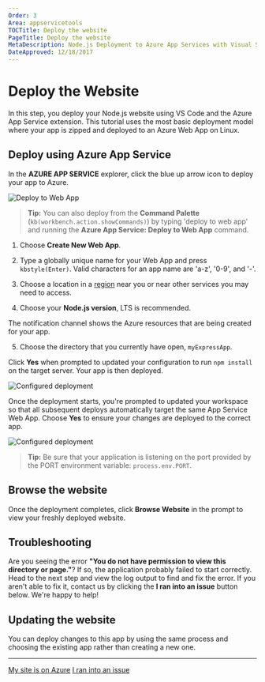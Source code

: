 ```yaml
---
Order: 3
Area: appservicetools
TOCTitle: Deploy the website
PageTitle: Deploy the website
MetaDescription: Node.js Deployment to Azure App Services with Visual Studio Code
DateApproved: 12/18/2017
---
```

# Deploy the Website

In this step, you deploy your Node.js website using VS Code and the Azure App Service extension. This tutorial uses the most basic deployment model where your app is zipped and deployed to an Azure Web App on Linux.

## Deploy using Azure App Service

In the **AZURE APP SERVICE** explorer, click the blue up arrow icon to deploy your app to Azure.

![Deploy to Web App](/images/app-service-extension/deploy.png)

> **Tip:** You can also deploy from the **Command Palette** (`kb(workbench.action.showCommands)`) by typing 'deploy to web app' and running the **Azure App Service: Deploy to Web App** command.

1. Choose **Create New Web App**.

2. Type a globally unique name for your Web App and press `kbstyle(Enter)`. Valid characters for an app name are 'a-z', '0-9', and '-'.

3. Choose a location in a [region](https://azure.microsoft.com/en-us/regions/) near you or near other services you may need to access.

4. Choose your **Node.js version**, LTS is recommended.

  The notification channel shows the Azure resources that are being created for your app.

5. Choose the directory that you currently have open, `myExpressApp`.

  Click **Yes** when prompted to updated your configuration to run `npm install` on the target server. Your app is then deployed.

  ![Configured deployment](/images/app-service-extension/server-build.png)

Once the deployment starts, you're prompted to updated your workspace so that all subsequent deploys automatically target the same App Service Web App. Choose **Yes** to ensure your changes are deployed to the correct app.

![Configured deployment](/images/app-service-extension/save-configuration.png)

> **Tip:** Be sure that your application is listening on the port provided by the PORT environment variable: `process.env.PORT`.

## Browse the website

Once the deployment completes, click **Browse Website** in the prompt to view your freshly deployed website.

## Troubleshooting

Are you seeing the error **"You do not have permission to view this directory or page."**? If so, the application probably failed to start correctly. Head to the next step and view the log output to find and fix the error. If you aren't able to fix it, contact us by clicking the **I ran into an issue** button below. We're happy to help!

## Updating the website

You can deploy changes to this app by using the same process and choosing the existing app rather than creating a new one.

----

<a class="tutorial-next-btn" href="/tutorials/app-service-extension/tailing-logs">My site is on Azure</a> <a class="tutorial-feedback-btn" onclick="reportIssue('node-deployment-azureappservice', 'deploy-app')" href="javascript:void(0)">I ran into an issue</a>
